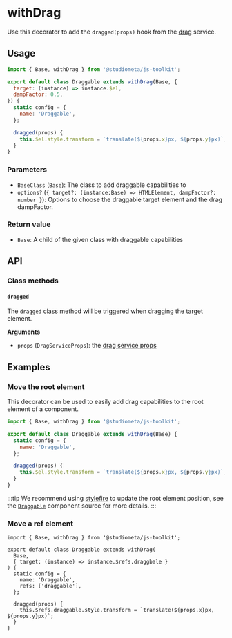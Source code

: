 # withDrag

Use this decorator to add the `dragged(props)` hook from the [drag](/api/services/useDrag.html) service.

## Usage

```js
import { Base, withDrag } from '@studiometa/js-toolkit';

export default class Draggable extends withDrag(Base, {
  target: (instance) => instance.$el,
  dampFactor: 0.5,
}) {
  static config = {
    name: 'Draggable',
  };

  dragged(props) {
    this.$el.style.transform = `translate(${props.x}px, ${props.y}px)`;
  }
}
```

### Parameters

- `BaseClass` (`Base`): The class to add draggable capabilities to
- `options?` (`{ target?: (instance:Base) => HTMLElement, dampFactor?: number }`): Options to choose the draggable target element and the drag dampFactor.

### Return value

- `Base`: A child of the given class with draggable capabilities

## API

### Class methods

#### `dragged`

The `dragged` class method will be triggered when dragging the target element.

**Arguments**

- `props` (`DragServiceProps`): the [drag service props](/api/services/useDrag.md#props)

## Examples

### Move the root element

This decorator can be used to easily add drag capabilities to the root element of a component.

```js
import { Base, withDrag } from '@studiometa/js-toolkit';

export default class Draggable extends withDrag(Base) {
  static config = {
    name: 'Draggable',
  };

  dragged(props) {
    this.$el.style.transform = `translate(${props.x}px, ${props.y}px)`;
  }
}
```

:::tip
We recommend using [stylefire](https://popmotion.io/stylefire/) to update the root element position, see the [`Draggable`](https://github.com/studiometa/ui/blob/master/packages/ui/Draggable.js) component source for more details.
:::

### Move a ref element

```js{5,9,12-14}
import { Base, withDrag } from '@studiometa/js-toolkit';

export default class Draggable extends withDrag(
  Base,
  { target: (instance) => instance.$refs.draggbale }
) {
  static config = {
    name: 'Draggable',
    refs: ['draggable'],
  };

  dragged(props) {
    this.$refs.draggable.style.transform = `translate(${props.x}px, ${props.y}px)`;
  }
}
```
